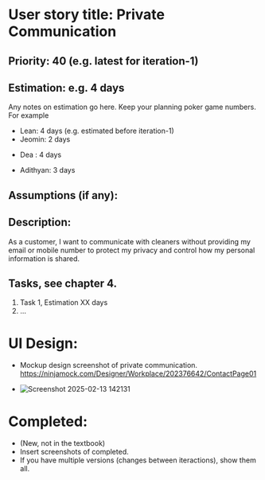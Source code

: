 # User story title: Private Communication

## Priority: 40 (e.g. latest for iteration-1)

## Estimation: e.g. 4 days
Any notes on estimation go here. Keep your planning poker game numbers. For example
* Lean: 4 days (e.g. estimated before iteration-1)
* Jeomin: 2 days
- Dea : 4 days
* Adithyan: 3 days

## Assumptions (if any):

## Description: 
As a customer, I want to communicate with cleaners without providing my email or mobile number to protect my privacy and control how my personal information is shared.

## Tasks, see chapter 4.

1. Task 1, Estimation XX days
2. ...


# UI Design:
* Mockup design screenshot of private communication. https://ninjamock.com/Designer/Workplace/202376642/ContactPage01

* ![Screenshot 2025-02-13 142131](https://github.com/user-attachments/assets/9bc0cc91-3428-40c6-aa3d-2cc9a80ec96b)


# Completed:
* (New, not in the textbook) 
* Insert screenshots of completed. 
* If you have multiple versions (changes between iteractions), show them all.

